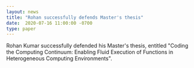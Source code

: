 ```yaml
---
layout: news
title: "Rohan successfully defends Master's thesis"
date:  2020-07-16 11:00:00 -0700
type: paper
---
```


Rohan Kumar successfully defended his Master's thesis, entitled "Coding the Computing Continuum: Enabling Fluid Execution of Functions in Heterogeneous Computing Environments". 
